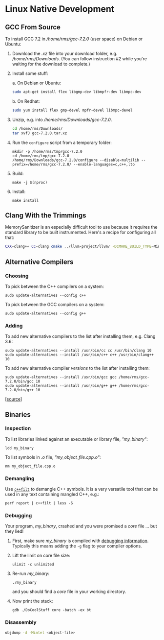 # Linux Native Development

## GCC From Source

To install GCC 7.2 in */home/rms/gcc-7.2.0* (user space) on Debian or Ubuntu:

1. Download the *.xz* file into your download folder, e.g. */home/rms/Downloads*.  (You can follow instruction #2 while you're waiting for the download to complete.)

2. Install some stuff:

   a. On Debian or Ubuntu:
   
      ```sh
      sudo apt-get install flex libgmp-dev libmpfr-dev libmpc-dev
      ```
   
   b. On Redhat:
   
      ```sh
      sudo yum install flex gmp-devel mpfr-devel libmpc-devel
      ```

3. Unzip, e.g. into */home/rms/Downloads/gcc-7.2.0*.

   ```sh
   cd /home/rms/Downloads/
   tar xvfJ gcc-7.2.0.tar.xz
   ```

4. Run the `configure` script from a temporary folder:

   ```
   mkdir -p /home/rms/tmp/gcc-7.2.0
   cd /home/rms/tmp/gcc-7.2.0
   /home/rms/Downloads/gcc-7.2.0/configure --disable-multilib --prefix=/home/rms/gcc-7.2.0/ --enable-languages=c,c++,lto
   ```

5. Build:

   ```
   make -j $(nproc)
   ```
       
6. Install:

   ```
   make install
   ```

## Clang With the Trimmings

MemorySanitizer is an especially difficult tool to use because it requires the standard library to be built instrumented.
Here's a recipe for configuring all that:

```sh
CXX=clang++ CC=clang cmake ../llvm-project/llvm/ -DCMAKE_BUILD_TYPE=MinSizeRel -DCMAKE_CXX_COMPILER_LAUNCHER=ccache -DLLVM_ENABLE_PROJECTS="clang;clang-tools-extra;libcxx;libcxxabi;compiler-rt" -DLLVM_USE_SANITIZER=Memory -DCMAKE_INSTALL_PREFIX=/home/john/llvm -G Ninja
```

## Alternative Compilers

### Choosing 

To pick between the C++ compilers on a system:

```
sudo update-alternatives --config c++
```

To pick between the GCC compilers on a system:

```
sudo update-alternatives --config g++
```

### Adding

To add new alternative compilers to the list after installing them, e.g. Clang 3.6:

```
sudo update-alternatives --install /usr/bin/cc cc /usr/bin/clang 10
sudo update-alternatives --install /usr/bin/c++ c++ /usr/bin/clang++ 10
```

To add new alternative compiler *versions* to the list after installing them:

```
sudo update-alternatives --install /usr/bin/gcc gcc /home/rms/gcc-7.2.0/bin/gcc 10
sudo update-alternatives --install /usr/bin/g++ g++ /home/rms/gcc-7.2.0/bin/g++ 10
```

[[source](http://stackoverflow.com/a/30742451/671509)]

## Binaries

### Inspection

To list libraries linked against an executable or library file, *"my_binary"*:

```
ldd my_binary
```

To list symbols in *.o* file, *"my_object_file.cpp.o"*:

```
nm my_object_file.cpp.o
```

### Demangling

Use [`c++filt`](https://sourceware.org/binutils/docs/binutils/c_002b_002bfilt.html) to demangle C++ symbols. It is a very versatile tool that can be used in any text containing mangled C++, e.g.:

```
perf report | c++filt | less -S
```

### Debugging

Your program, *my_binary*, crashed and you were promised a *core* file ... but they lied!

1. First, make sure *my_binary* is compiled with [debugging information](https://gcc.gnu.org/onlinedocs/gcc-3.4.5/gcc/Debugging-Options.html).
   Typically this means adding the `-g` flag to your compiler options.

1. Lift the limit on core file size:

   ```
   ulimit -c unlimited
   ```

1. Re-run *my_binary*:

   ```
   ./my_binary
   ```

   and you should find a *core* file in your working directory.

1. Now print the stack:

   ```
   gdb ./DoCoolStuff core -batch -ex bt
   ```

### Disassembly

```sh
objdump -d -Mintel <object-file>
```
